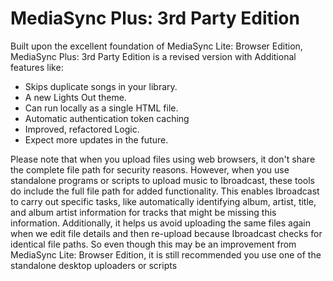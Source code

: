 # MediaSync Plus: 3rd Party Edition
Built upon the excellent foundation of MediaSync Lite: Browser Edition, MediaSync Plus: 3rd Party Edition is a revised version with Additional features like:

  - Skips duplicate songs in your library.
  - A new Lights Out theme.
  - Can run locally as a single HTML file.
  - Automatic authentication token caching
  - Improved, refactored Logic.
  - Expect more updates in the future.

Please note that when you upload files using web browsers, it don't share the complete file path for security reasons. However, when you use standalone programs or scripts to upload music to Ibroadcast, these tools do include the full file path for added functionality. This enables Ibroadcast to carry out specific tasks, like automatically identifying album, artist, title, and album artist information for tracks that might be missing this information. Additionally, it helps us avoid uploading the same files again when we edit file details and then re-upload because Ibroadcast checks for identical file paths. So even though this may be an improvement from MediaSync Lite: Browser Edition, it is still recommended you use one of the standalone desktop uploaders or scripts 
